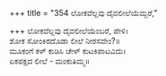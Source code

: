 +++
title = "354 ಲೋಕವೆಲ್ಲವು ದೈವಲೀಲೆಯೆಮ್ಬರೆ,"

+++
ಲೋಕವೆಲ್ಲವು ದೈವಲೀಲೆಯೆಂಬರೆ, ಪೇಳಿ।  
ಶೋಕ ಸೋಂಕಿರದೊಡಾ ಲೀಲೆ ನೀರಸವೇಂ?॥  
ಮೂಕಂಗೆ ಕಳ್ ಕುಡಿಸಿ ಚೇಳ್ ಕುಟಕಿಪಾಟವಿದು।  
ಏಕಪಕ್ಷದ ಲೀಲೆ - ಮಂಕುತಿಮ್ಮ॥  
